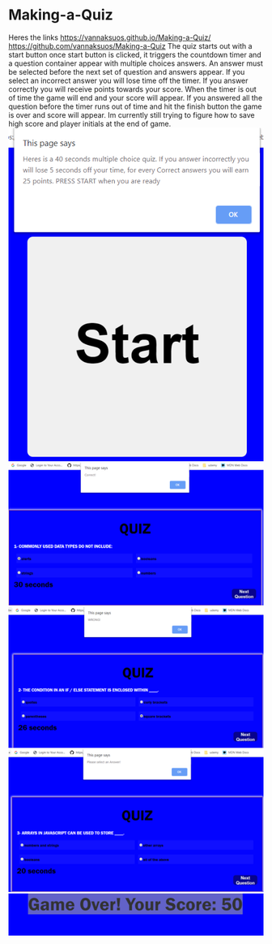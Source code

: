 # Making-a-Quiz
Heres the links https://vannaksuos.github.io/Making-a-Quiz/
https://github.com/vannaksuos/Making-a-Quiz
The quiz starts out with a start button
once start button is clicked, it triggers the countdown timer and a question container appear with multiple choices answers.
An answer must be selected before the next set of question and answers appear.
If you select an incorrect answer you will lose time off the timer.
If you answer correctly you will receive points towards your score.
When the timer is out of time the game will end and your score will appear.
If you answered all the question before the timer runs out of time and hit the finish button the game is over and score will appear.
Im currently still trying to figure how to save high score and player initials at the end of game.
![](https://github.com/vannaksuos/Making-a-Quiz/blob/master/screenshots/Capture1.PNG)
![](https://github.com/vannaksuos/Making-a-Quiz/blob/master/screenshots/Capture2.PNG)
![](https://github.com/vannaksuos/Making-a-Quiz/blob/master/screenshots/Capture3.PNG)
![](https://github.com/vannaksuos/Making-a-Quiz/blob/master/screenshots/Capture5.PNG)
![](https://github.com/vannaksuos/Making-a-Quiz/blob/master/screenshots/Capture6.PNG)
